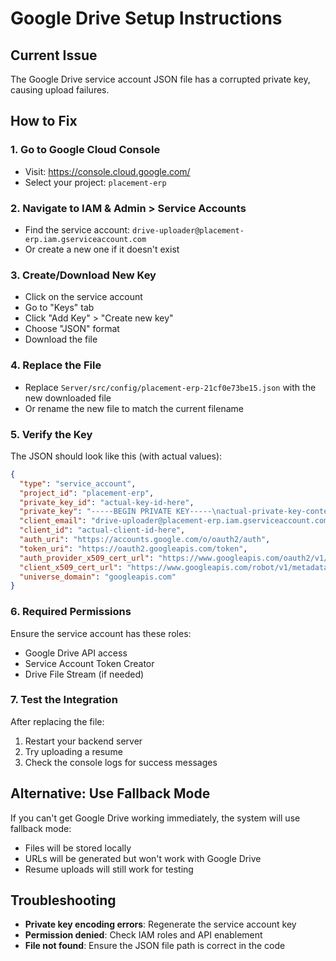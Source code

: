 # Google Drive Setup Instructions

## Current Issue
The Google Drive service account JSON file has a corrupted private key, causing upload failures.

## How to Fix

### 1. Go to Google Cloud Console
- Visit: https://console.cloud.google.com/
- Select your project: `placement-erp`

### 2. Navigate to IAM & Admin > Service Accounts
- Find the service account: `drive-uploader@placement-erp.iam.gserviceaccount.com`
- Or create a new one if it doesn't exist

### 3. Create/Download New Key
- Click on the service account
- Go to "Keys" tab
- Click "Add Key" > "Create new key"
- Choose "JSON" format
- Download the file

### 4. Replace the File
- Replace `Server/src/config/placement-erp-21cf0e73be15.json` with the new downloaded file
- Or rename the new file to match the current filename

### 5. Verify the Key
The JSON should look like this (with actual values):
```json
{
  "type": "service_account",
  "project_id": "placement-erp",
  "private_key_id": "actual-key-id-here",
  "private_key": "-----BEGIN PRIVATE KEY-----\nactual-private-key-content-here\n-----END PRIVATE KEY-----\n",
  "client_email": "drive-uploader@placement-erp.iam.gserviceaccount.com",
  "client_id": "actual-client-id-here",
  "auth_uri": "https://accounts.google.com/o/oauth2/auth",
  "token_uri": "https://oauth2.googleapis.com/token",
  "auth_provider_x509_cert_url": "https://www.googleapis.com/oauth2/v1/certs",
  "client_x509_cert_url": "https://www.googleapis.com/robot/v1/metadata/x509/drive-uploader%40placement-erp.iam.gserviceaccount.com",
  "universe_domain": "googleapis.com"
}
```

### 6. Required Permissions
Ensure the service account has these roles:
- Google Drive API access
- Service Account Token Creator
- Drive File Stream (if needed)

### 7. Test the Integration
After replacing the file:
1. Restart your backend server
2. Try uploading a resume
3. Check the console logs for success messages

## Alternative: Use Fallback Mode
If you can't get Google Drive working immediately, the system will use fallback mode:
- Files will be stored locally
- URLs will be generated but won't work with Google Drive
- Resume uploads will still work for testing

## Troubleshooting
- **Private key encoding errors**: Regenerate the service account key
- **Permission denied**: Check IAM roles and API enablement
- **File not found**: Ensure the JSON file path is correct in the code
